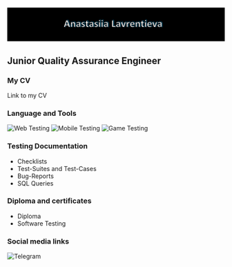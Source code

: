 <!--
**lawalina/lawalina** is a ✨ _special_ ✨ repository because its `README.md` (this file) appears on your GitHub profile.

-->
![Header](https://github.com/lawalina/lawalina/blob/main/.idea/assets/title.jpg)

## Junior Quality Assurance Engineer

### My CV
Link to my CV

### Language and Tools
![Web Testing](https://img.shields.io/badge/-WEB_TESTING-0f3344?style=flat-square)
![Mobile Testing](https://img.shields.io/badge/-MOBILE_TESTING-0f3344?style=flat-square)
![Game Testing](https://img.shields.io/badge/-GAME_TESTING-0f3344?style=flat-square)
### Testing Documentation
- Checklists 
- Test-Suites and Test-Cases
- Bug-Reports
- SQL Queries

### Diploma and certificates
- Diploma
- Software Testing

### Social media links
![Telegram](https://img.shields.io/badge/Telegram-279fdb?style=flat-square&amp;logo=telegram&amp;logoColor=fff)